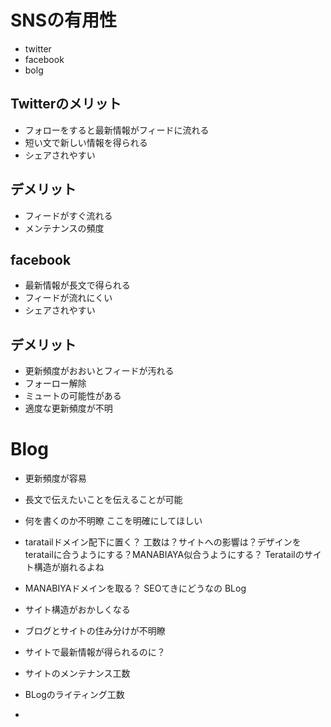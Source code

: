 # SNSの有用性

- twitter
- facebook
- bolg

## Twitterのメリット
- フォローをすると最新情報がフィードに流れる
- 短い文で新しい情報を得られる
- シェアされやすい
## デメリット
- フィードがすぐ流れる
- メンテナンスの頻度

## facebook
- 最新情報が長文で得られる
- フィードが流れにくい
- シェアされやすい
## デメリット
- 更新頻度がおおいとフィードが汚れる
- フォーロー解除
- ミュートの可能性がある
- 適度な更新頻度が不明

# Blog
- 更新頻度が容易
- 長文で伝えたいことを伝えることが可能

- 何を書くのか不明瞭
ここを明確にしてほしい
- taratailドメイン配下に置く？
工数は？サイトへの影響は？デザインをteratailに合うようにする？MANABIAYA似合うようにする？
 Teratailのサイト構造が崩れるよね

- MANABIYAドメインを取る？
SEOてきにどうなの
BLog
- サイト構造がおかしくなる
- ブログとサイトの住み分けが不明瞭
- サイトで最新情報が得られるのに？
- サイトのメンテナンス工数
- BLogのライティング工数
-
